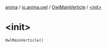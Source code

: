 [anima](../../index.md) / [io.anima.owl](../index.md) / [OwlMainVerticle](index.md) / [&lt;init&gt;](./-init-.md)

# &lt;init&gt;

`OwlMainVerticle()`